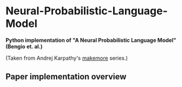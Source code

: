 # Neural-Probabilistic-Language-Model
**Python implementation of "A Neural Probabilistic Language Model" (Bengio et. al.)**

(Taken from Andrej Karpathy's [makemore](https://karpathy.ai/zero-to-hero.html) series.)


## Paper implementation overview

